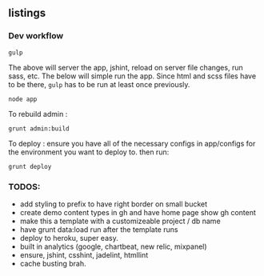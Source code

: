 ## listings

### Dev workflow

```shell
gulp
```

The above will server the app, jshint, reload on server file changes, run sass, etc.
The below will simple run the app. Since html and scss files have to be there, `gulp` has to be run at least once previously.

```shell
node app
```

To rebuild admin :
```shell
grunt admin:build
```

To deploy :
ensure you have all of the necessary configs in app/configs for the environment you want to deploy to.
then run:

```shell
grunt deploy
```

### TODOS:

* add styling to prefix to have right border on small bucket
* create demo content types in gh and have home page show gh content
* make this a template with a customizeable project / db name
* have grunt data:load run after the template runs
* deploy to heroku, super easy.
* built in analytics (google, chartbeat, new relic, mixpanel)
* ensure, jshint, csshint, jadelint, htmllint
* cache busting brah.
